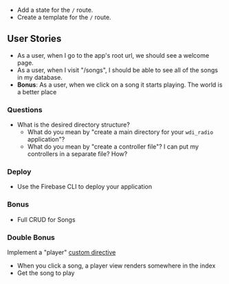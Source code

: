 - Add a state for the `/` route.
- Create a template for the `/` route.

## User Stories

- As a user, when I go to the app's root url, we should see a welcome page.
- As a user, when I visit "/songs", I should be able to see all of the songs in my database.
- **Bonus**: As a user, when we click on a song it starts playing. The world is a better place

### Questions
- What is the desired directory structure?
  - What do you mean by "create a main directory for your `wdi_radio` application"?
  - What do you mean by "create a controller file"? I can put my controllers in a separate file? How?

### Deploy

- Use the Firebase CLI to deploy your application

### Bonus

- Full CRUD for Songs

### Double Bonus

Implement a "player" [custom directive](https://github.com/ga-wdi-lessons/angular-directives)

- When you click a song, a player view renders somewhere in the index
- Get the song to play
